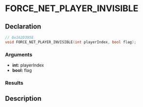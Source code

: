 # FORCE_NET_PLAYER_INVISIBLE

## Declaration
```cpp
// 0x162D395E
void FORCE_NET_PLAYER_INVISIBLE(int playerIndex, bool flag);
```

### Arguments
- **int:** playerIndex
- **bool:** flag

### Results

## Description
